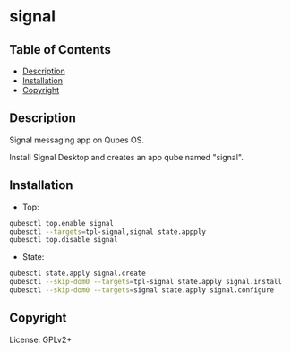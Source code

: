# signal

## Table of Contents

* [Description](#description)
* [Installation](#installation)
* [Copyright](#copyright)

## Description

Signal messaging app on Qubes OS.

Install Signal Desktop and creates an app qube named "signal".

## Installation

- Top:
```sh
qubesctl top.enable signal
qubesctl --targets=tpl-signal,signal state.appply
qubesctl top.disable signal
```

- State:
```sh
qubesctl state.apply signal.create
qubesctl --skip-dom0 --targets=tpl-signal state.apply signal.install
qubesctl --skip-dom0 --targets=signal state.apply signal.configure
```

## Copyright

License: GPLv2+
